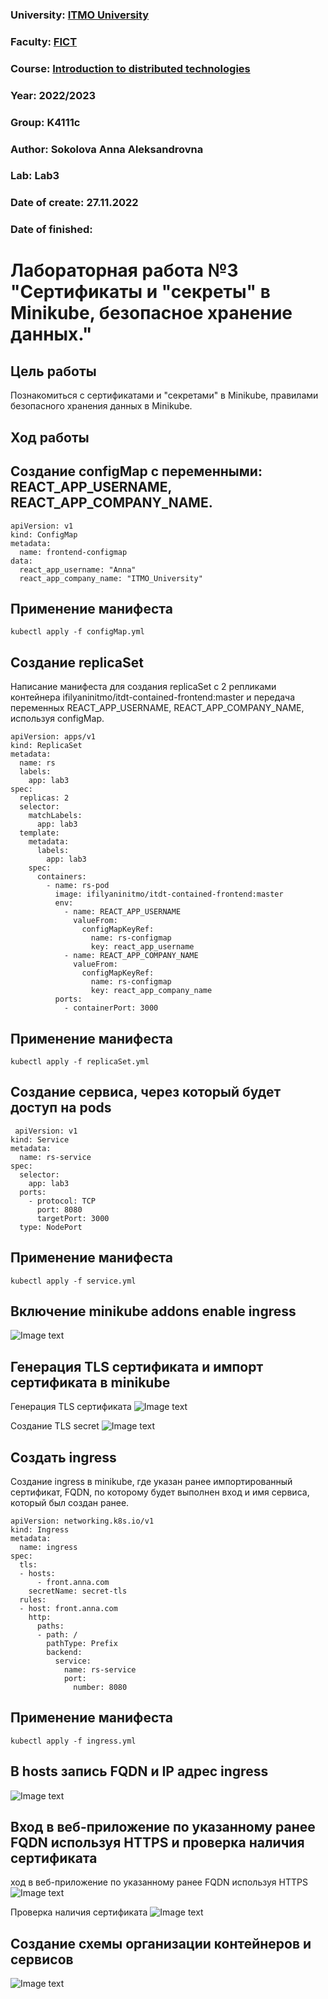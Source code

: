 ### University: [ITMO University](https://itmo.ru/ru/)
### Faculty: [FICT](https://fict.itmo.ru)
### Course: [Introduction to distributed technologies](https://github.com/itmo-ict-faculty/introduction-to-distributed-technologies)
### Year: 2022/2023
### Group: K4111c
### Author: Sokolova Anna Aleksandrovna
### Lab: Lab3
### Date of create: 27.11.2022
### Date of finished: 


# Лабораторная работа №3 "Сертификаты и "секреты" в Minikube, безопасное хранение данных."
## Цель работы
Познакомиться с сертификатами и "секретами" в Minikube, правилами безопасного хранения данных в Minikube.
## Ход работы
## Создание configMap с переменными: REACT_APP_USERNAME, REACT_APP_COMPANY_NAME.
```
apiVersion: v1
kind: ConfigMap
metadata:
  name: frontend-configmap
data:
  react_app_username: "Anna"
  react_app_company_name: "ITMO_University"
```
## Применение манифеста
```
kubectl apply -f configMap.yml
```
## Создание replicaSet
Написание манифеста для создания replicaSet с 2 репликами контейнера ifilyaninitmo/itdt-contained-frontend:master и передача переменных REACT_APP_USERNAME, REACT_APP_COMPANY_NAME, используя configMap.
```
apiVersion: apps/v1
kind: ReplicaSet
metadata:
  name: rs
  labels:
    app: lab3
spec:
  replicas: 2
  selector:
    matchLabels:
      app: lab3
  template:
    metadata:
      labels:
        app: lab3
    spec:
      containers:
        - name: rs-pod
          image: ifilyaninitmo/itdt-contained-frontend:master
          env:
            - name: REACT_APP_USERNAME
              valueFrom:
                configMapKeyRef:
                  name: rs-configmap
                  key: react_app_username
            - name: REACT_APP_COMPANY_NAME
              valueFrom:
                configMapKeyRef:
                  name: rs-configmap
                  key: react_app_company_name
          ports:
            - containerPort: 3000
```
## Применение манифеста
```
kubectl apply -f replicaSet.yml
```
## Создание сервиса, через который будет доступ на pods
```
 apiVersion: v1
kind: Service
metadata:
  name: rs-service
spec:
  selector:
    app: lab3
  ports:
    - protocol: TCP
      port: 8080
      targetPort: 3000
  type: NodePort
```
## Применение манифеста
```
kubectl apply -f service.yml
```
## Включение minikube addons enable ingress
![Image text](https://github.com/AnyaSok/2022_2023-introduction_to_distributed_technologies-k4111c-sokolova_a_a/blob/eb4e9c9ed8ff52baa5702b817b7daa84dc2a7a77/lab3/images/minikubeaddons.png)
## Генерация TLS сертификата и импорт сертификата в minikube
Генерация TLS сертификата
![Image text](https://github.com/AnyaSok/2022_2023-introduction_to_distributed_technologies-k4111c-sokolova_a_a/blob/1139931eff191e8713ee78bbec050afeedbb0385/lab3/images/tls.png)

Создание TLS secret
![Image text](https://github.com/AnyaSok/2022_2023-introduction_to_distributed_technologies-k4111c-sokolova_a_a/blob/6ca427fc07d9152ac530637f159f09b775762a5a/lab3/images/secret.png)
## Создать ingress 
Создание ingress в minikube, где указан ранее импортированный сертификат, FQDN, по которому будет выполнен вход и имя сервиса, который был создан ранее.
```
apiVersion: networking.k8s.io/v1
kind: Ingress
metadata:
  name: ingress
spec:
  tls:
  - hosts:
      - front.anna.com
    secretName: secret-tls
  rules:
  - host: front.anna.com
    http:
      paths:
      - path: /
        pathType: Prefix
        backend:
          service:
            name: rs-service
            port:
              number: 8080
```
## Применение манифеста
```
kubectl apply -f ingress.yml
```
## В hosts запись FQDN и IP адрес ingress
![Image text](https://github.com/AnyaSok/2022_2023-introduction_to_distributed_technologies-k4111c-sokolova_a_a/blob/bea02c6ab63a9e0a81662339f38dff8b07e73ace/lab3/images/hosts.png)
## Вход в веб-приложение по указанному ранее FQDN используя HTTPS и проверка наличия сертификата
ход в веб-приложение по указанному ранее FQDN используя HTTPS
![Image text](https://github.com/AnyaSok/2022_2023-introduction_to_distributed_technologies-k4111c-sokolova_a_a/blob/b76d7de63cd07990471c736f196daf59b85f6a0c/lab3/images/front.anna.com.png)

Проверка наличия сертификата
![Image text](https://github.com/AnyaSok/2022_2023-introduction_to_distributed_technologies-k4111c-sokolova_a_a/blob/aa4308ae244399f10fa82f59e13d6bf53167939c/lab3/images/certificate.png)
## Создание схемы организации контейнеров и сервисов
![Image text]()
